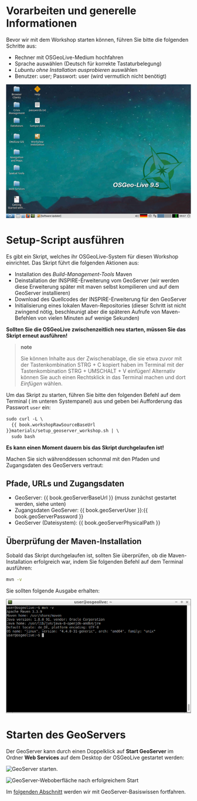 # Vorarbeiten und generelle Informationen

Bevor wir mit dem Workshop starten können, führen Sie bitte die folgenden Schritte
aus:

* Rechner mit OSGeoLive-Medium hochfahren
* Sprache auswählen (Deutsch für korrekte Tastaturbelegung)
* *Lubuntu ohne Installation ausprobieren* auswählen
* Benutzer: user; Passwort: user (wird vermutlich nicht benötigt)

![Die Startansicht der OSGeo Live 9.5 auf Ihrem Rechner.](../assets/startview.png)

# Setup-Script ausführen

Es gibt ein Skript, welches ihr OSGeoLive-System für diesen Workshop einrichtet.
Das Skript führt die folgenden Aktionen aus:

* Installation des *Build-Management-Tools* Maven
* Deinstallation der INSPIRE-Erweiterung vom GeoServer (wir werden diese Erweiterung
  später mit maven selbst kompilieren und auf dem GeoServer installieren)
* Download des Quellcodes der INSPIRE-Erweiterung für den GeoServer
* Initialisierung eines lokalen Maven-Repositories (dieser Schritt ist nicht
  zwingend nötig, beschleunigt aber die späteren Aufrufe von Maven-Befehlen von
  vielen Minuten auf wenige Sekunden)

**Sollten Sie die OSGeoLive zwischenzeitlich neu starten, müssen Sie das Skript erneut ausführen!**

> **note**
>
> Sie können Inhalte aus der Zwischenablage, die sie etwa zuvor mit der
> Tastenkombination STRG + C kopiert haben im Terminal mit der Tastenkombination
> STRG + UMSCHALT + V einfügen! Alternativ können Sie auch einen Rechtsklick in
> das Terminal machen und dort *Einfügen* wählen.

Um das Skript zu starten, führen Sie bitte den folgenden Befehl auf dem Terminal
([](../assets/terminal_icon.png) im unteren Systempanel) aus und geben bei Aufforderung
das Passwort `user` ein:

<pre><code class="bash">sudo curl -L \
  {{ book.workshopRawSourceBaseUrl }}materials/setup_geoserver_workshop.sh | \
  sudo bash
</code></pre>

**Es kann einen Moment dauern bis das Skript durchgelaufen ist!**

Machen Sie sich währenddessen schonmal mit den Pfaden und Zugangsdaten des GeoServers
vertraut:

## Pfade, URLs und Zugangsdaten

* GeoServer: {{ book.geoServerBaseUrl }} (muss zunächst gestartet werden, siehe unten)
* Zugangsdaten GeoServer: {{ book.geoServerUser }}:{{ book.geoServerPassword }}
* GeoServer (Dateisystem): {{ book.geoServerPhysicalPath }}

## Überprüfung der Maven-Installation

Sobald das Skript durchgelaufen ist, sollten Sie überprüfen, ob die Maven-Installation
erfolgreich war, indem Sie folgenden Befehl auf dem Terminal ausführen:

```bash
mvn -v
```

Sie sollten folgende Ausgabe erhalten:

![Erfolgreiche Installation von maven.](../assets/mvn_check_version.png)

# Starten des GeoServers

Der GeoServer kann durch einen Doppelklick auf **Start GeoServer** im Ordner
**Web Services** auf dem Desktop der OSGeoLive gestartet werden:

![GeoServer starten.](../assets/start_geoserver.png)

![GeoServer-Weboberfläche nach erfolgreichem Start](../assets/geoserver_gui.png)

Im [folgenden Abschnitt](../basics/README.md) werden wir mit GeoServer-Basiswissen fortfahren.
